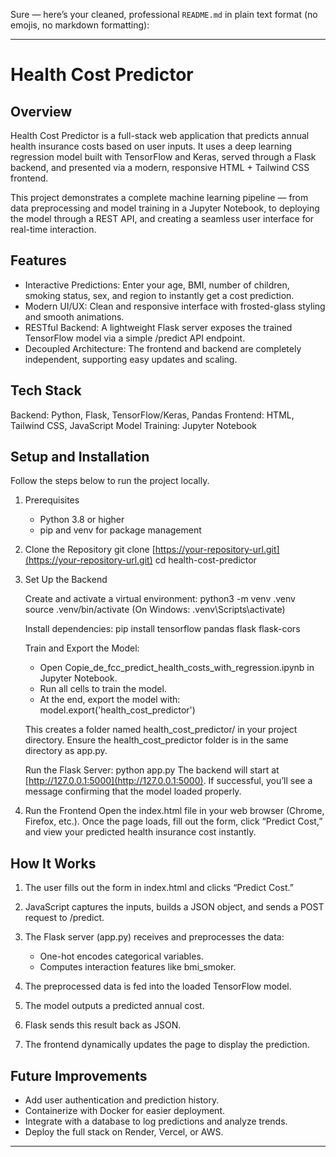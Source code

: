 Sure — here’s your cleaned, professional `README.md` in plain text format (no emojis, no markdown formatting):

---

# Health Cost Predictor

## Overview

Health Cost Predictor is a full-stack web application that predicts annual health insurance costs based on user inputs. It uses a deep learning regression model built with TensorFlow and Keras, served through a Flask backend, and presented via a modern, responsive HTML + Tailwind CSS frontend.

This project demonstrates a complete machine learning pipeline — from data preprocessing and model training in a Jupyter Notebook, to deploying the model through a REST API, and creating a seamless user interface for real-time interaction.

## Features

* Interactive Predictions: Enter your age, BMI, number of children, smoking status, sex, and region to instantly get a cost prediction.
* Modern UI/UX: Clean and responsive interface with frosted-glass styling and smooth animations.
* RESTful Backend: A lightweight Flask server exposes the trained TensorFlow model via a simple /predict API endpoint.
* Decoupled Architecture: The frontend and backend are completely independent, supporting easy updates and scaling.

## Tech Stack

Backend: Python, Flask, TensorFlow/Keras, Pandas
Frontend: HTML, Tailwind CSS, JavaScript
Model Training: Jupyter Notebook

## Setup and Installation

Follow the steps below to run the project locally.

1. Prerequisites

   * Python 3.8 or higher
   * pip and venv for package management

2. Clone the Repository
   git clone [https://your-repository-url.git](https://your-repository-url.git)
   cd health-cost-predictor

3. Set Up the Backend

   Create and activate a virtual environment:
   python3 -m venv .venv
   source .venv/bin/activate
   (On Windows: .venv\Scripts\activate)

   Install dependencies:
   pip install tensorflow pandas flask flask-cors

   Train and Export the Model:

   * Open Copie_de_fcc_predict_health_costs_with_regression.ipynb in Jupyter Notebook.
   * Run all cells to train the model.
   * At the end, export the model with:
     model.export('health_cost_predictor')

   This creates a folder named health_cost_predictor/ in your project directory.
   Ensure the health_cost_predictor folder is in the same directory as app.py.

   Run the Flask Server:
   python app.py
   The backend will start at [http://127.0.0.1:5000](http://127.0.0.1:5000).
   If successful, you’ll see a message confirming that the model loaded properly.

4. Run the Frontend
   Open the index.html file in your web browser (Chrome, Firefox, etc.).
   Once the page loads, fill out the form, click “Predict Cost,” and view your predicted health insurance cost instantly.

## How It Works

1. The user fills out the form in index.html and clicks “Predict Cost.”
2. JavaScript captures the inputs, builds a JSON object, and sends a POST request to /predict.
3. The Flask server (app.py) receives and preprocesses the data:

   * One-hot encodes categorical variables.
   * Computes interaction features like bmi_smoker.
4. The preprocessed data is fed into the loaded TensorFlow model.
5. The model outputs a predicted annual cost.
6. Flask sends this result back as JSON.
7. The frontend dynamically updates the page to display the prediction.

## Future Improvements

* Add user authentication and prediction history.
* Containerize with Docker for easier deployment.
* Integrate with a database to log predictions and analyze trends.
* Deploy the full stack on Render, Vercel, or AWS.


---

